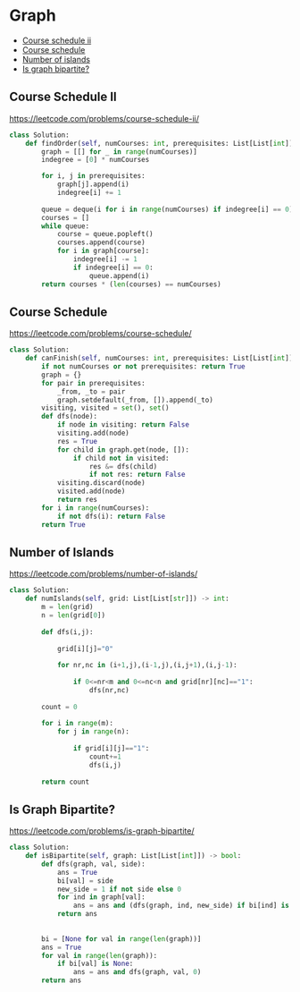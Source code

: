 # Graph

+ [Course schedule ii](#course-schedule-ii)
+ [Course schedule](#course-schedule)
+ [Number of islands](#number-of-islands)
+ [Is graph bipartite?](#is-graph-bipartite?)

## Course Schedule II

https://leetcode.com/problems/course-schedule-ii/

```python
class Solution:
    def findOrder(self, numCourses: int, prerequisites: List[List[int]]) -> List[int]:
        graph = [[] for _ in range(numCourses)]
        indegree = [0] * numCourses

        for i, j in prerequisites:
            graph[j].append(i)
            indegree[i] += 1 
            
        queue = deque(i for i in range(numCourses) if indegree[i] == 0)
        courses = []
        while queue:
            course = queue.popleft()
            courses.append(course)
            for i in graph[course]:
                indegree[i] -= 1
                if indegree[i] == 0:
                    queue.append(i)
        return courses * (len(courses) == numCourses)
```

## Course Schedule

https://leetcode.com/problems/course-schedule/

```python
class Solution:
    def canFinish(self, numCourses: int, prerequisites: List[List[int]]) -> bool:
        if not numCourses or not prerequisites: return True
        graph = {}
        for pair in prerequisites:
            _from, _to = pair
            graph.setdefault(_from, []).append(_to)
        visiting, visited = set(), set()
        def dfs(node):
            if node in visiting: return False
            visiting.add(node)
            res = True
            for child in graph.get(node, []):
                if child not in visited:
                    res &= dfs(child)
                    if not res: return False
            visiting.discard(node)
            visited.add(node)
            return res
        for i in range(numCourses):
            if not dfs(i): return False
        return True
```

## Number of Islands

https://leetcode.com/problems/number-of-islands/

```python
class Solution:
    def numIslands(self, grid: List[List[str]]) -> int:
        m = len(grid)
        n = len(grid[0])
        
        def dfs(i,j):
            
            grid[i][j]="0"
            
            for nr,nc in (i+1,j),(i-1,j),(i,j+1),(i,j-1):
                
                if 0<=nr<m and 0<=nc<n and grid[nr][nc]=="1":
                    dfs(nr,nc)
        
        count = 0
        
        for i in range(m):
            for j in range(n):
                
                if grid[i][j]=="1":
                    count+=1
                    dfs(i,j)
        
        return count
```

## Is Graph Bipartite?

https://leetcode.com/problems/is-graph-bipartite/

```python
class Solution:
    def isBipartite(self, graph: List[List[int]]) -> bool:
        def dfs(graph, val, side):
            ans = True
            bi[val] = side
            new_side = 1 if not side else 0
            for ind in graph[val]:
                ans = ans and (dfs(graph, ind, new_side) if bi[ind] is None else False if bi[ind] != new_side else True)
            return ans
        
        
        bi = [None for val in range(len(graph))]
        ans = True
        for val in range(len(graph)):
            if bi[val] is None:
                ans = ans and dfs(graph, val, 0)
        return ans
```